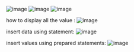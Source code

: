 ![image](https://github.com/user-attachments/assets/5f9a7953-8e2d-4890-ab8c-320390cdaccb)
![image](https://github.com/user-attachments/assets/b54930e4-e2f3-402c-994f-ecf639ceec1b)
![image](https://github.com/user-attachments/assets/5213c354-a258-4411-919e-cb019a5ec1bd)

how to display all the value :
![image](https://github.com/user-attachments/assets/000e1503-2254-4b33-aa3c-edfdc50ca82e)

insert data using statement:
![image](https://github.com/user-attachments/assets/f267366a-35ee-4d18-ae2a-c37411131c31)

insert values using prepared statements:
![image](https://github.com/user-attachments/assets/5bb431c5-326b-49f6-bae1-aba8572a33f3)
